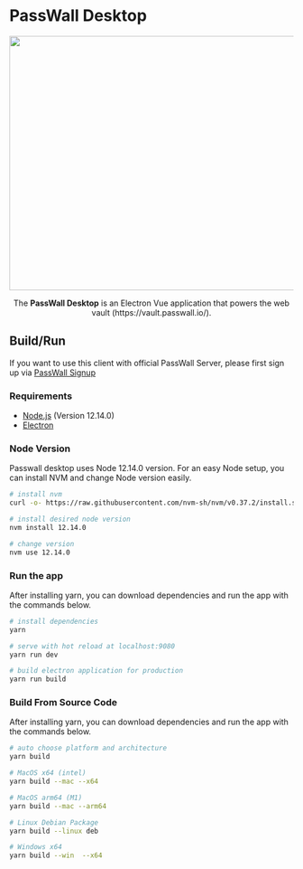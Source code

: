 # PassWall Desktop

<p align="center">
    <img src="https://www.yakuter.com/wp-content/yuklemeler/passwall-cover.png" alt="" width="800" height="450" />
</p>
<p align="center">
    The <strong>PassWall Desktop</strong> is an Electron Vue application that powers the web vault (https://vault.passwall.io/).
</p>

## Build/Run

If you want to use this client with official PassWall Server, please first sign up via [PassWall Signup](https://signup.passwall.io)

### Requirements

- [Node.js](https://nodejs.org) (Version 12.14.0)
- [Electron](https://www.electronjs.org)

### Node Version
Passwall desktop uses Node 12.14.0 version. For an easy Node setup, you can install NVM and change Node version easily.  

``` bash
# install nvm
curl -o- https://raw.githubusercontent.com/nvm-sh/nvm/v0.37.2/install.sh | bash

# install desired node version
nvm install 12.14.0

# change version
nvm use 12.14.0
```

### Run the app
After installing yarn, you can download dependencies and run the app with the commands below.

``` bash
# install dependencies
yarn

# serve with hot reload at localhost:9080
yarn run dev

# build electron application for production
yarn run build
```

### Build From Source Code
After installing yarn, you can download dependencies and run the app with the commands below.

``` bash
# auto choose platform and architecture
yarn build

# MacOS x64 (intel)
yarn build --mac --x64

# MacOS arm64 (M1)
yarn build --mac --arm64

# Linux Debian Package
yarn build --linux deb

# Windows x64
yarn build --win  --x64
```